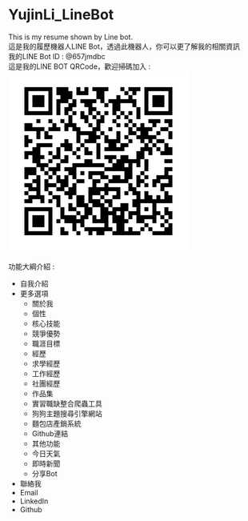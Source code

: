 # YujinLi_LineBot
This is my resume shown by Line bot.<br />
這是我的履歷機器人LINE Bot，透過此機器人，你可以更了解我的相關資訊<br />
我的LINE Bot ID : @657jmdbc<br />
這是我的LINE BOT QRCode，歡迎掃碼加入 :<br />
![Alt text](https://raw.githubusercontent.com/nicolela5693/YujinLi_LineBot/master/LINEBOT_QRCode.png "LINE BOT QRCode")<br />
<br />
功能大綱介紹 : <br />
* 自我介紹<br />
* 更多選項<br />
  * 關於我<br />
   * 個性<br />
   * 核心技能<br />
   * 競爭優勢<br />
   * 職涯目標<br />
  * 經歷<br />
   * 求學經歷<br />
   * 工作經歷<br />
   * 社團經歷<br />
  * 作品集<br />
   * 實習職缺整合爬蟲工具<br />
   * 狗狗主題搜尋引擎網站<br />
   * 麵包店產銷系統<br />
   * Github連結<br />
  * 其他功能<br />
   * 今日天氣<br />
   * 即時新聞<br />
   * 分享Bot<br />
* 聯絡我<br />
 * Email
 * LinkedIn
 * Github
